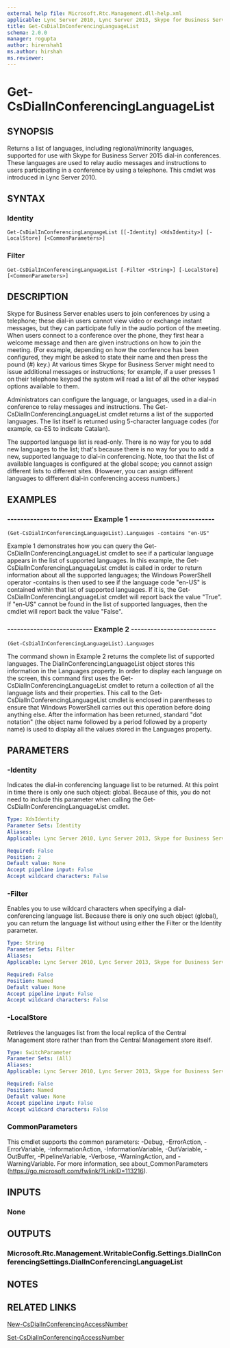 ```yaml
---
external help file: Microsoft.Rtc.Management.dll-help.xml
applicable: Lync Server 2010, Lync Server 2013, Skype for Business Server 2015, Skype for Business Server 2019
title: Get-CsDialInConferencingLanguageList
schema: 2.0.0
manager: rogupta
author: hirenshah1
ms.author: hirshah
ms.reviewer:
---
```


# Get-CsDialInConferencingLanguageList

## SYNOPSIS
Returns a list of languages, including regional/minority languages, supported for use with Skype for Business Server 2015 dial-in conferences.
These languages are used to relay audio messages and instructions to users participating in a conference by using a telephone.
This cmdlet was introduced in Lync Server 2010.


## SYNTAX

### Identity
```
Get-CsDialInConferencingLanguageList [[-Identity] <XdsIdentity>] [-LocalStore] [<CommonParameters>]
```

### Filter
```
Get-CsDialInConferencingLanguageList [-Filter <String>] [-LocalStore] [<CommonParameters>]
```

## DESCRIPTION
Skype for Business Server enables users to join conferences by using a telephone; these dial-in users cannot view video or exchange instant messages, but they can participate fully in the audio portion of the meeting.
When users connect to a conference over the phone, they first hear a welcome message and then are given instructions on how to join the meeting.
(For example, depending on how the conference has been configured, they might be asked to state their name and then press the pound (#) key.) At various times Skype for Business Server might need to issue additional messages or instructions; for example, if a user presses 1 on their telephone keypad the system will read a list of all the other keypad options available to them.

Administrators can configure the language, or languages, used in a dial-in conference to relay messages and instructions.
The Get-CsDialInConferencingLanguageList cmdlet returns a list of the supported languages.
The list itself is returned using 5-character language codes (for example, ca-ES to indicate Catalan).

The supported language list is read-only.
There is no way for you to add new languages to the list; that's because there is no way for you to add a new, supported language to dial-in conferencing.
Note, too that the list of available languages is configured at the global scope; you cannot assign different lists to different sites.
(However, you can assign different languages to different dial-in conferencing access numbers.)


## EXAMPLES

### -------------------------- Example 1 --------------------------
```
(Get-CsDialInConferencingLanguageList).Languages -contains "en-US"
```

Example 1 demonstrates how you can query the Get-CsDialInConferencingLanguageList cmdlet to see if a particular language appears in the list of supported languages.
In this example, the Get-CsDialInConferencingLanguageList cmdlet is called in order to return information about all the supported languages; the Windows PowerShell operator -contains is then used to see if the language code "en-US" is contained within that list of supported languages.
If it is, the Get-CsDialInConferencingLanguageList cmdlet will report back the value "True".
If "en-US" cannot be found in the list of supported languages, then the cmdlet will report back the value "False".

### -------------------------- Example 2 --------------------------
```
(Get-CsDialInConferencingLanguageList).Languages
```

The command shown in Example 2 returns the complete list of supported languages.
The DialInConferencingLanguageList object stores this information in the Languages property.
In order to display each language on the screen, this command first uses the Get-CsDialInConferencingLanguageList cmdlet to return a collection of all the language lists and their properties.
This call to the Get-CsDialInConferencingLanguageList cmdlet is enclosed in parentheses to ensure that Windows PowerShell carries out this operation before doing anything else.
After the information has been returned, standard "dot notation" (the object name followed by a period followed by a property name) is used to display all the values stored in the Languages property.


## PARAMETERS

### -Identity
Indicates the dial-in conferencing language list to be returned.
At this point in time there is only one such object: global.
Because of this, you do not need to include this parameter when calling the Get-CsDialInConferencingLanguageList cmdlet.

```yaml
Type: XdsIdentity
Parameter Sets: Identity
Aliases: 
Applicable: Lync Server 2010, Lync Server 2013, Skype for Business Server 2015, Skype for Business Server 2019

Required: False
Position: 2
Default value: None
Accept pipeline input: False
Accept wildcard characters: False
```

### -Filter
Enables you to use wildcard characters when specifying a dial-conferencing language list.
Because there is only one such object (global), you can return the language list without using either the Filter or the Identity parameter.

```yaml
Type: String
Parameter Sets: Filter
Aliases: 
Applicable: Lync Server 2010, Lync Server 2013, Skype for Business Server 2015, Skype for Business Server 2019

Required: False
Position: Named
Default value: None
Accept pipeline input: False
Accept wildcard characters: False
```

### -LocalStore
Retrieves the languages list from the local replica of the Central Management store rather than from the Central Management store itself.

```yaml
Type: SwitchParameter
Parameter Sets: (All)
Aliases: 
Applicable: Lync Server 2010, Lync Server 2013, Skype for Business Server 2015, Skype for Business Server 2019

Required: False
Position: Named
Default value: None
Accept pipeline input: False
Accept wildcard characters: False
```

### CommonParameters
This cmdlet supports the common parameters: -Debug, -ErrorAction, -ErrorVariable, -InformationAction, -InformationVariable, -OutVariable, -OutBuffer, -PipelineVariable, -Verbose, -WarningAction, and -WarningVariable. For more information, see about_CommonParameters (https://go.microsoft.com/fwlink/?LinkID=113216).


## INPUTS

### None


## OUTPUTS

### Microsoft.Rtc.Management.WritableConfig.Settings.DialInConferencingSettings.DialInConferencingLanguageList


## NOTES


## RELATED LINKS

[New-CsDialInConferencingAccessNumber](New-CsDialInConferencingAccessNumber.md)

[Set-CsDialInConferencingAccessNumber](Set-CsDialInConferencingAccessNumber.md)

